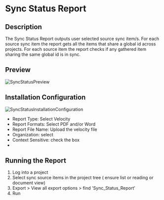 # Sync Status Report

## Description 
The Sync Status Report outputs user selected source sync item/s. For each source sync item the report gets all the items that share a global id across projects. For each source item the report checks if any gathered item sharing the same global id is in sync.

## Preview

![SyncStatusPreview](https://github.com/jamasoftware-ps/Community-Reports/assets/99203913/c3daac38-8315-41ea-9ed4-885a41f358ba)

## Installation Configuration

![SyncStatusInstallationConfiguration](https://github.com/jamasoftware-ps/Community-Reports/assets/99203913/a7d690e2-d310-4fca-8f2e-3aa89170e0d5)
<ul>
<li>Report Type: Select Velocity</li>
<li>Report Formats: Select PDF and/or Word</li>
<li>Report File Name: Upload the velocity file</li>
<li>Organization: select</li>
<li>Context Sensitive: check the box<li>
</ul>

## Running the Report
1. Log into a project
2. Select sync source items in the project tree ( ensure list or reading or document view)
3. Export > View all export options > find 'Sync_Status_Report'
4. Run 


